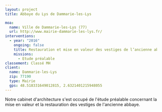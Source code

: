 ```yaml
---
layout: project
title: Abbaye du Lys de Dammarie-les-Lys

moa:
  name: Ville de Dammarie-les-Lys (77)
  url: http://www.mairie-dammarie-les-lys.fr/
interventions:
  - year: "2016"
    ongoing: false
    title: Restauration et mise en valeur des vestiges de l’ancienne abbaye
    missions:
      - Etude préalable
classement: Classé MH
client:
  name: Dammarie-les-Lys
  zip: 77190
  type: Mairie
  gps: 48.518331649012815, 2.6321401215948055
---
```


Notre cabinet d'architecture s'est occupé de l'étude préalable concernant la
mise en valeur et la restauration des vestiges de l'ancienne abbaye.
